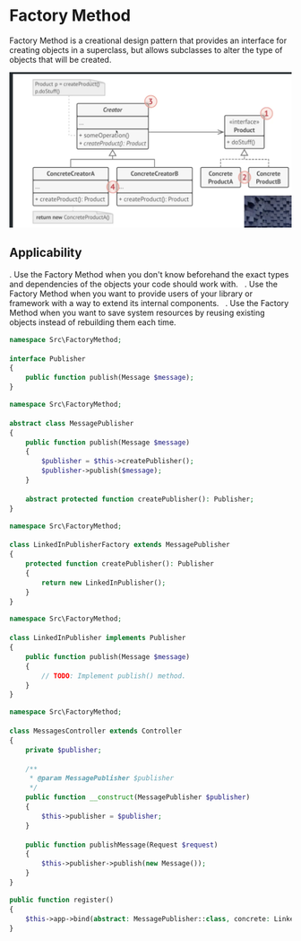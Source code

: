 # Factory Method 

Factory Method is a creational design pattern that provides an interface for creating objects in a superclass, but allows subclasses to alter the type of objects that will be created.


![alt text](image.png)



## Applicability

. Use the Factory Method when you don't know beforehand the exact types and dependencies of the objects your code should work with.   
. Use the Factory Method when you want to provide users of your library or framework with a way to extend its internal components.   
. Use the Factory Method when you want to save system resources by reusing existing objects instead of rebuilding them each time.

```php
namespace Src\FactoryMethod;

interface Publisher
{
    public function publish(Message $message);
}
```

```php
namespace Src\FactoryMethod;

abstract class MessagePublisher
{
    public function publish(Message $message)
    {
        $publisher = $this->createPublisher();
        $publisher->publish($message);
    }

    abstract protected function createPublisher(): Publisher;
}
```

```php
namespace Src\FactoryMethod;

class LinkedInPublisherFactory extends MessagePublisher
{
    protected function createPublisher(): Publisher
    {
        return new LinkedInPublisher();
    }
}
```
```php
namespace Src\FactoryMethod;

class LinkedInPublisher implements Publisher
{
    public function publish(Message $message)
    {
        // TODO: Implement publish() method.
    }
}
```
```php
namespace Src\FactoryMethod;

class MessagesController extends Controller
{
    private $publisher;

    /**
     * @param MessagePublisher $publisher
     */
    public function __construct(MessagePublisher $publisher)
    {
        $this->publisher = $publisher;
    }

    public function publishMessage(Request $request)
    {
        $this->publisher->publish(new Message());
    }
}
```

```php
public function register()
{
    $this->app->bind(abstract: MessagePublisher::class, concrete: LinkedInPublisherFactory::class);
}
```